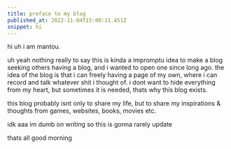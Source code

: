 ```yaml
---
title: preface to my blog
published_at: 2022-11-04T15:00:11.451Z
snippet: hi
---
```

hi uh i am mantou.

uh yeah nothing really to say this is kinda a impromptu idea to make a blog seeking others having a blog, and i wanted to open one since long ago. the idea of the blog is that i can freely having a page of my own, where i can record and talk whatever shit i thought of. i dont want to hide everything from my heart, but sometimes it is needed, thats why this blog exists.

this blog probably isnt only to share my life, but to share my inspirations & thoughts from games, websites, books, movies etc.

idk aaa im dumb on writing so this is gonna rarely update

thats all good morning